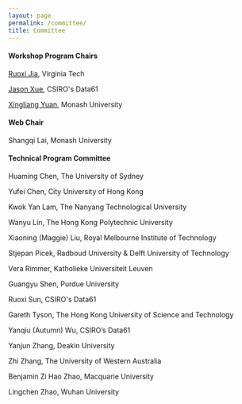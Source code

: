 ```yaml
---
layout: page
permalink: /committee/
title: Committee
---
```


#### **Workshop Program Chairs**

[Ruoxi Jia](https://ruoxijia.info), Virginia Tech

[Jason Xue](https://people.csiro.au/X/J/Jason-Xue), CSIRO's Data61

[Xingliang Yuan](https://xyuancs.github.io), Monash University

#### **Web Chair**

Shangqi Lai, Monash University

#### **Technical Program Committee**

Huaming Chen, The University of Sydney

Yufei Chen, City University of Hong Kong

Kwok Yan Lam, The Nanyang Technological University

Wanyu Lin, The Hong Kong Polytechnic University

Xiaoning (Maggie) Liu, Royal Melbourne Institute of Technology

Stjepan Picek, Radboud University & Delft University of Technology

Vera Rimmer, Katholieke Universiteit Leuven

Guangyu Shen, Purdue University

Ruoxi Sun, CSIRO's Data61

Gareth Tyson, The Hong Kong University of Science and Technology

Yanqiu (Autumn) Wu,  CSIRO’s Data61

Yanjun Zhang, Deakin University

Zhi Zhang, The University of Western Australia

Benjamin Zi Hao Zhao, Macquarie University

Lingchen Zhao, Wuhan University








